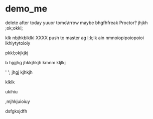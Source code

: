 # demo_me
delete after today yuuor tomo\\\rrow maybe bhgfhfreak Proctor?
jhjkh
;ok;okkl;

klk
nbjhkblklkl
XXXX push to master ag
l;k;lk
ain nmnoiopipoiopoioi
lkhiytytoioiy

pkkl;okjkjkj

b hjgjhg jhkkjhkjh kmnm
kljlkj

'
';
jhgj
kjhkjh


klklk




ukihiu



,mjhkjuioiuy


dsfgksjdfh
